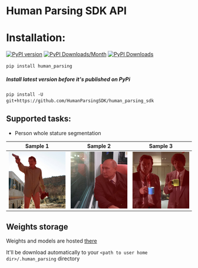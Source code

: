 # Human Parsing SDK API

# Installation:
[![PyPI version](https://badge.fury.io/py/huamn_parsing.svg)](https://badge.fury.io/py/huamn_parsing)
[![PyPI Downloads/Month](https://pepy.tech/badge/huamn_parsing/month)](https://pepy.tech/project/huamn_parsing)
[![PyPI Downloads](https://pepy.tech/badge/huamn_parsing)](https://pepy.tech/project/huamn_parsing)

`pip install human_parsing`

##### Install latest version before it's published on PyPi
`pip install -U git+https://github.com/HumanParsingSDK/human_parsing_sdk`

## Supported tasks:
* Person whole stature segmentation

Sample 1 | Sample 2 | Sample 3                                           
:---:|:---:|:---:
![alt-text-1](figures/result1.jpg) | ![alt-text-2](figures/result2.jpg) | ![alt-text-2](figures/result3.jpg)

## Weights storage
Weights and models are hosted [there](https://github.com/HumanParsingSDK/weights)

It'll be download automatically to your `<path to user home dir>/.human_parsing` directory
